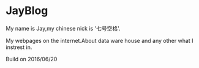 # JayBlog
My name is Jay,my chinese nick is '七号空格'.

My webpages on the internet.About data ware house and any other what I instrest in.

Build on 2016/06/20
